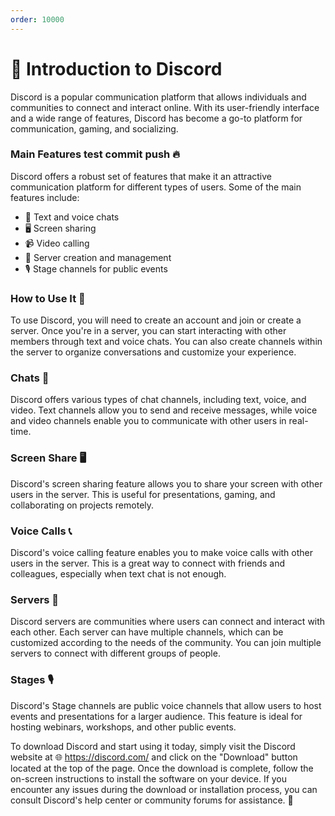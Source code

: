 ```yaml
---
order: 10000
---
```


# 🎉 Introduction to Discord 

Discord is a popular communication platform that allows individuals and communities to connect and interact online. With its user-friendly interface and a wide range of features, Discord has become a go-to platform for communication, gaming, and socializing.

### Main Features test commit push 🔥

Discord offers a robust set of features that make it an attractive communication platform for different types of users. Some of the main features include:

- 📝 Text and voice chats
- 🖥️ Screen sharing
- 📹 Video calling
- 🏰 Server creation and management
- 🎙️ Stage channels for public events

### How to Use It 🤔

To use Discord, you will need to create an account and join or create a server. Once you're in a server, you can start interacting with other members through text and voice chats. You can also create channels within the server to organize conversations and customize your experience.

### Chats 💬

Discord offers various types of chat channels, including text, voice, and video. Text channels allow you to send and receive messages, while voice and video channels enable you to communicate with other users in real-time.

### Screen Share 🖥️

Discord's screen sharing feature allows you to share your screen with other users in the server. This is useful for presentations, gaming, and collaborating on projects remotely.

### Voice Calls 📞

Discord's voice calling feature enables you to make voice calls with other users in the server. This is a great way to connect with friends and colleagues, especially when text chat is not enough.

### Servers 🏰

Discord servers are communities where users can connect and interact with each other. Each server can have multiple channels, which can be customized according to the needs of the community. You can join multiple servers to connect with different groups of people.

### Stages 🎙️

Discord's Stage channels are public voice channels that allow users to host events and presentations for a larger audience. This feature is ideal for hosting webinars, workshops, and other public events.

To download Discord and start using it today, simply visit the Discord website at 🌐 https://discord.com/ and click on the "Download" button located at the top of the page. Once the download is complete, follow the on-screen instructions to install the software on your device. If you encounter any issues during the download or installation process, you can consult Discord's help center or community forums for assistance. 🙌
